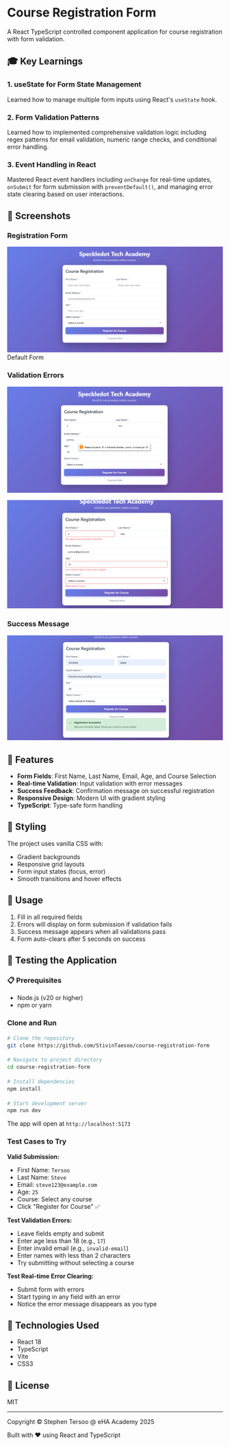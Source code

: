 # Course Registration Form

A React TypeScript controlled component application for course registration with form validation.

## 🎓 Key Learnings

### 1. **useState for Form State Management**

Learned how to manage multiple form inputs using React's `useState` hook.

### 2. **Form Validation Patterns**

Learned how to implemented comprehensive validation logic including regex patterns for email validation, numeric range checks, and conditional error handling.

### 3. **Event Handling in React**

Mastered React event handlers including `onChange` for real-time updates, `onSubmit` for form submission with `preventDefault()`, and managing error state clearing based on user interactions.

## 📸 Screenshots

### Registration Form

![Registration Form](./src/assets/form-default.png)
Default Form

### Validation Errors

![Validation Errors](./src/assets/form-email.png)

![Validation Errors](./src/assets/form-empty.png)

### Success Message

![Success Message](./src/assets/form-success.png)

## 🚀 Features

-   **Form Fields**: First Name, Last Name, Email, Age, and Course Selection
-   **Real-time Validation**: Input validation with error messages
-   **Success Feedback**: Confirmation message on successful registration
-   **Responsive Design**: Modern UI with gradient styling
-   **TypeScript**: Type-safe form handling

## 🎨 Styling

The project uses vanilla CSS with:

-   Gradient backgrounds
-   Responsive grid layouts
-   Form input states (focus, error)
-   Smooth transitions and hover effects

## 📝 Usage

1. Fill in all required fields
2. Errors will display on form submission if validation fails
3. Success message appears when all validations pass
4. Form auto-clears after 5 seconds on success

## 🧪 Testing the Application

### 📋 Prerequisites

-   Node.js (v20 or higher)
-   npm or yarn

### Clone and Run

```bash
# Clone the repository
git clone https://github.com/StivinTaesoo/course-registration-form

# Navigate to project directory
cd course-registration-form

# Install dependencies
npm install

# Start development server
npm run dev
```

The app will open at `http://localhost:5173`

### Test Cases to Try

**Valid Submission:**

-   First Name: `Tersoo`
-   Last Name: `Steve`
-   Email: `steve123@example.com`
-   Age: `25`
-   Course: Select any course
-   Click "Register for Course" ✅

**Test Validation Errors:**

-   Leave fields empty and submit
-   Enter age less than 18 (e.g., `17`)
-   Enter invalid email (e.g., `invalid-email`)
-   Enter names with less than 2 characters
-   Try submitting without selecting a course

**Test Real-time Error Clearing:**

-   Submit form with errors
-   Start typing in any field with an error
-   Notice the error message disappears as you type

## 🔧 Technologies Used

-   React 18
-   TypeScript
-   Vite
-   CSS3

## 📄 License

MIT

---

Copyright &copy; Stephen Tersoo @ eHA Academy 2025

Built with ❤️ using React and TypeScript
